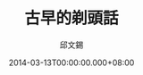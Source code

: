 ---
issue: 61
title: 古早的剃頭話
author: 邱文錫
date: 2014-03-13T00:00:00.000+08:00
topic: 懷想
difficulty: 3
wikidata: Q98095402
wikidata_link: https://www.wikidata.org/wiki/Q98095402
---